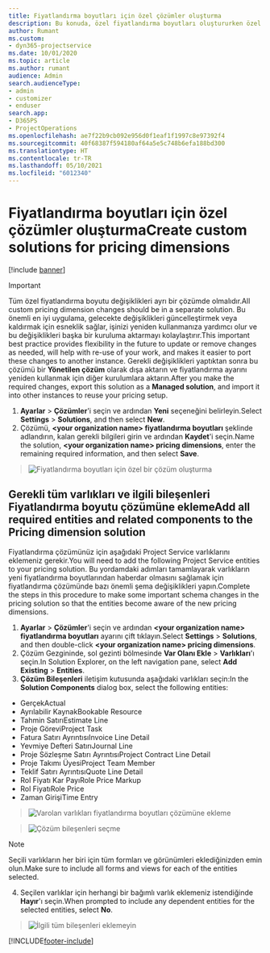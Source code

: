 ```yaml
---
title: Fiyatlandırma boyutları için özel çözümler oluşturma
description: Bu konuda, özel fiyatlandırma boyutları oluştururken özel bir çözümün nasıl oluşturulacağı açıklanmaktadır.
author: Rumant
ms.custom:
- dyn365-projectservice
ms.date: 10/01/2020
ms.topic: article
ms.author: rumant
audience: Admin
search.audienceType:
- admin
- customizer
- enduser
search.app:
- D365PS
- ProjectOperations
ms.openlocfilehash: ae7f22b9cb092e956d0f1eaf1f1997c8e97392f4
ms.sourcegitcommit: 40f68387f594180af64a5e5c748b6efa188bd300
ms.translationtype: HT
ms.contentlocale: tr-TR
ms.lasthandoff: 05/10/2021
ms.locfileid: "6012340"
---
```

# <a name="create-custom-solutions-for-pricing-dimensions"></a><span data-ttu-id="a4174-103">Fiyatlandırma boyutları için özel çözümler oluşturma</span><span class="sxs-lookup"><span data-stu-id="a4174-103">Create custom solutions for pricing dimensions</span></span>

[!include [banner](../includes/psa-now-project-operations.md)]

> [!IMPORTANT]
> <span data-ttu-id="a4174-104">Tüm özel fiyatlandırma boyutu değişiklikleri ayrı bir çözümde olmalıdır.</span><span class="sxs-lookup"><span data-stu-id="a4174-104">All custom pricing dimension changes should be in a separate solution.</span></span> <span data-ttu-id="a4174-105">Bu önemli en iyi uygulama, gelecekte değişiklikleri güncelleştirmek veya kaldırmak için esneklik sağlar, işinizi yeniden kullanmanıza yardımcı olur ve bu değişiklikleri başka bir kuruluma aktarmayı kolaylaştırır.</span><span class="sxs-lookup"><span data-stu-id="a4174-105">This important best practice provides flexibility in the future to update or remove changes as needed, will help with re-use of your work, and makes it easier to port these changes to another instance.</span></span> <span data-ttu-id="a4174-106">Gerekli değişiklikleri yaptıktan sonra bu çözümü bir **Yönetilen çözüm** olarak dışa aktarın ve fiyatlandırma ayarını yeniden kullanmak için diğer kurulumlara aktarın.</span><span class="sxs-lookup"><span data-stu-id="a4174-106">After you make the required changes, export this solution as a **Managed solution**, and import it into other instances to reuse your pricing setup.</span></span>

1. <span data-ttu-id="a4174-107">**Ayarlar** > **Çözümler**'i seçin ve ardından **Yeni** seçeneğini belirleyin.</span><span class="sxs-lookup"><span data-stu-id="a4174-107">Select **Settings** > **Solutions**, and then select **New**.</span></span> 
2. <span data-ttu-id="a4174-108">Çözümü, **\<your organization name> fiyatlandırma boyutları** şeklinde adlandırın, kalan gerekli bilgileri girin ve ardından **Kaydet**'i seçin.</span><span class="sxs-lookup"><span data-stu-id="a4174-108">Name the solution, **\<your organization name> pricing dimensions**, enter the remaining required information, and then select **Save**.</span></span>

> ![Fiyatlandırma boyutları için özel bir çözüm oluşturma](media/Creation-of-custom-pricing-dimension-solution.PNG)
  
## <a name="add-all-required-entities-and-related-components-to-the-pricing-dimension-solution"></a><span data-ttu-id="a4174-110">Gerekli tüm varlıkları ve ilgili bileşenleri Fiyatlandırma boyutu çözümüne ekleme</span><span class="sxs-lookup"><span data-stu-id="a4174-110">Add all required entities and related components to the Pricing dimension solution</span></span>
<span data-ttu-id="a4174-111">Fiyatlandırma çözümünüz için aşağıdaki Project Service varlıklarını eklemeniz gerekir.</span><span class="sxs-lookup"><span data-stu-id="a4174-111">You will need to add the following Project Service entities to your pricing solution.</span></span> <span data-ttu-id="a4174-112">Bu yordamdaki adımları tamamlayarak varlıkların yeni fiyatlandırma boyutlarından haberdar olmasını sağlamak için fiyatlandırma çözümünde bazı önemli şema değişiklikleri yapın.</span><span class="sxs-lookup"><span data-stu-id="a4174-112">Complete the steps in this procedure to make some important schema changes in the pricing solution so that the entities become aware of the new pricing dimensions.</span></span>

1. <span data-ttu-id="a4174-113">**Ayarlar** > **Çözümler**'i seçin ve ardından **\<your organization name> fiyatlandırma boyutları** ayarını çift tıklayın.</span><span class="sxs-lookup"><span data-stu-id="a4174-113">Select **Settings** > **Solutions**, and then double-click **\<your organization name> pricing dimensions**.</span></span> 
2. <span data-ttu-id="a4174-114">Çözüm Gezgininde, sol gezinti bölmesinde **Var Olanı Ekle** > **Varlıkları**'ı seçin.</span><span class="sxs-lookup"><span data-stu-id="a4174-114">In Solution Explorer, on the left navigation pane, select **Add Existing** > **Entities**.</span></span>
3. <span data-ttu-id="a4174-115">**Çözüm Bileşenleri** iletişim kutusunda aşağıdaki varlıkları seçin:</span><span class="sxs-lookup"><span data-stu-id="a4174-115">In the **Solution Components** dialog box, select the following entities:</span></span>

- <span data-ttu-id="a4174-116">Gerçek</span><span class="sxs-lookup"><span data-stu-id="a4174-116">Actual</span></span>
- <span data-ttu-id="a4174-117">Ayrılabilir Kaynak</span><span class="sxs-lookup"><span data-stu-id="a4174-117">Bookable Resource</span></span>
- <span data-ttu-id="a4174-118">Tahmin Satırı</span><span class="sxs-lookup"><span data-stu-id="a4174-118">Estimate Line</span></span>
- <span data-ttu-id="a4174-119">Proje Görevi</span><span class="sxs-lookup"><span data-stu-id="a4174-119">Project Task</span></span>
- <span data-ttu-id="a4174-120">Fatura Satırı Ayrıntısı</span><span class="sxs-lookup"><span data-stu-id="a4174-120">Invoice Line Detail</span></span>
- <span data-ttu-id="a4174-121">Yevmiye Defteri Satırı</span><span class="sxs-lookup"><span data-stu-id="a4174-121">Journal Line</span></span>
- <span data-ttu-id="a4174-122">Proje Sözleşme Satırı Ayrıntısı</span><span class="sxs-lookup"><span data-stu-id="a4174-122">Project Contract Line Detail</span></span>
- <span data-ttu-id="a4174-123">Proje Takımı Üyesi</span><span class="sxs-lookup"><span data-stu-id="a4174-123">Project Team Member</span></span>
- <span data-ttu-id="a4174-124">Teklif Satırı Ayrıntısı</span><span class="sxs-lookup"><span data-stu-id="a4174-124">Quote Line Detail</span></span>
- <span data-ttu-id="a4174-125">Rol Fiyatı Kar Payı</span><span class="sxs-lookup"><span data-stu-id="a4174-125">Role Price Markup</span></span>
- <span data-ttu-id="a4174-126">Rol Fiyatı</span><span class="sxs-lookup"><span data-stu-id="a4174-126">Role Price</span></span> 
- <span data-ttu-id="a4174-127">Zaman Girişi</span><span class="sxs-lookup"><span data-stu-id="a4174-127">Time Entry</span></span> 

> ![Varolan varlıkları fiyatlandırma boyutları çözümüne ekleme](media/Existing-entities-to-PD-solution.png)

> ![Çözüm bileşenleri seçme](media/Dimension-Components.png)

> [!NOTE]
> <span data-ttu-id="a4174-130">Seçili varlıkların her biri için tüm formları ve görünümleri eklediğinizden emin olun.</span><span class="sxs-lookup"><span data-stu-id="a4174-130">Make sure to include all forms and views for each of the entities selected.</span></span>

4. <span data-ttu-id="a4174-131">Seçilen varlıklar için herhangi bir bağımlı varlık eklemeniz istendiğinde **Hayır**'ı seçin.</span><span class="sxs-lookup"><span data-stu-id="a4174-131">When prompted to include any dependent entities for the selected entities, select **No**.</span></span>

> ![İlgili tüm bileşenleri eklemeyin](media/Do-not-include-required.png)




[!INCLUDE[footer-include](../includes/footer-banner.md)]